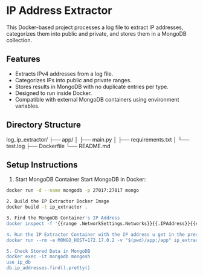 # IP Address Extractor

This Docker-based project processes a log file to extract IP addresses, categorizes them into public and private, and stores them in a MongoDB collection.

## Features

- Extracts IPv4 addresses from a log file.
- Categorizes IPs into public and private ranges.
- Stores results in MongoDB with no duplicate entries per type.
- Designed to run inside Docker.
- Compatible with external MongoDB containers using environment variables.

## Directory Structure

log_ip_extractor/
├── app/
│ ├── main.py
│ ├── requirements.txt
│ └── test.log
├── Dockerfile
└── README.md

## Setup Instructions

1. Start MongoDB Container
Start MongoDB in Docker:
```bash
docker run -d --name mongodb -p 27017:27017 mongo

2. Build the IP Extractor Docker Image
docker build -t ip_extractor .

3. Find the MongoDB Container's IP Address
docker inspect -f '{{range .NetworkSettings.Networks}}{{.IPAddress}}{{end}}' mongodb

4. Run the IP Extractor Container with the IP address u get in the previous step(mostly it will be same)
docker run --rm -e MONGO_HOST=172.17.0.2 -v "$(pwd)/app:/app" ip_extractor

5. Check Stored Data in MongoDB
docker exec -it mongodb mongosh
use ip_db
db.ip_addresses.find().pretty()